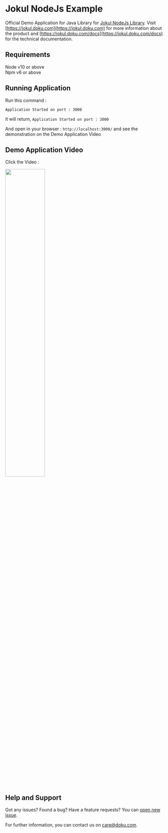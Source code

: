 # Jokul NodeJs Example

Official Demo Application for Java Library for [Jokul NodeJs Library](https://github.com/PTNUSASATUINTIARTHA-DOKU/jokul-nodejs-library). Visit [https://jokul.doku.com](https://jokul.doku.com) for more information about the product and [https://jokul.doku.com/docs](https://jokul.doku.com/docs) for the technical documentation.

## Requirements
Node v10 or above<br />
Npm v6 or above

## Running Application

Run this command :
```
Application Started on port : 3000 
```
It will return, `Application Started on port : 3000`

And open in your browser : `http://localhost:3000/` and see the demonstration on the Demo Application Video

## Demo Application Video
Click the Video : <br />

[<img src="https://img.youtube.com/vi/FX0bcR-RN6Q/hqdefault.jpg" width="50%">](https://youtu.be/FX0bcR-RN6Q)

## Help and Support

Got any issues? Found a bug? Have a feature requests? You can [open new issue](https://github.com/PTNUSASATUINTIARTHA-DOKU/jokul-java-example/issues/new).

For further information, you can contact us on [care@doku.com](mailto:care@doku.com).
